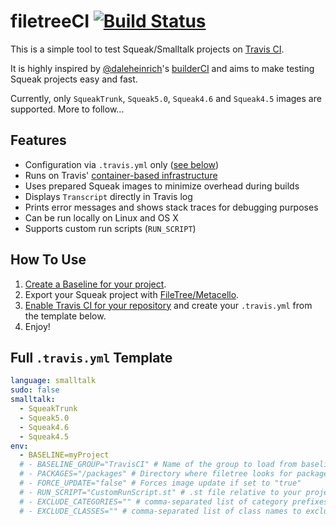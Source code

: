 # filetreeCI [![Build Status](https://travis-ci.org/hpi-swa/filetreeCI.svg?branch=master)](https://travis-ci.org/hpi-swa/filetreeCI)
This is a simple tool to test Squeak/Smalltalk projects on [Travis CI][TravisCI].

It is highly inspired by [@daleheinrich][daleheinrich]'s [builderCI][builderCI] and aims to make testing Squeak projects easy and fast.

Currently, only `SqueakTrunk`, `Squeak5.0`, `Squeak4.6` and `Squeak4.5` images are supported. More to follow...


## Features
- Configuration via `.travis.yml` only ([see below](#full-travisyml-template))
- Runs on Travis' [container-based infrastructure][cbi]
- Uses prepared Squeak images to minimize overhead during builds
- Displays `Transcript` directly in Travis log
- Prints error messages and shows stack traces for debugging purposes
- Can be run locally on Linux and OS X
- Supports custom run scripts (`RUN_SCRIPT`)


## How To Use
1. [Create a Baseline for your project][baseline].
2. Export your Squeak project with [FileTree/Metacello][metacello].
3. [Enable Travis CI for your repository][TravisHowTo] and create your `.travis.yml` from the template below.
4. Enjoy!


## Full `.travis.yml` Template
```yml
language: smalltalk
sudo: false
smalltalk:
  - SqueakTrunk
  - Squeak5.0
  - Squeak4.6
  - Squeak4.5
env:
  - BASELINE=myProject
  # - BASELINE_GROUP="TravisCI" # Name of the group to load from baseline
  # - PACKAGES="/packages" # Directory where filetree looks for packages
  # - FORCE_UPDATE="false" # Forces image update if set to "true" 
  # - RUN_SCRIPT="CustomRunScript.st" # .st file relative to your project's root
  # - EXCLUDE_CATEGORIES="" # comma-separated list of category prefixes to exclude from testing
  # - EXCLUDE_CLASSES="" # comma-separated list of class names to exclude from testing
```

[TravisCI]: http://travis-ci.org/
[TravisHowTo]: http://docs.travis-ci.com/user/getting-started/#To-get-started-with-Travis-CI%3A
[daleheinrich]: https://github.com/dalehenrich
[builderCI]: https://github.com/dalehenrich/builderCI
[baseline]: https://github.com/dalehenrich/metacello-work/blob/master/docs/GettingStartedWithGitHub.md#create-baseline
[metacello]: https://github.com/dalehenrich/metacello-work
[cbi]: http://docs.travis-ci.com/user/workers/container-based-infrastructure/
